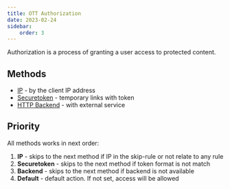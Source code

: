 ```yaml
---
title: OTT Authorization
date: 2023-02-24
sidebar:
    order: 3
---
```


Authorization is a process of granting a user access to protected content.

## Methods

- [IP](/en/alta/ott-settings/ip) - by the client IP address
- [Securetoken](/en/alta/ott-settings/securetoken) - temporary links with token
- [HTTP Backend](/en/alta/ott-settings/http-backend) - with external service

## Priority

All methods works in next order:

1. **IP** - skips to the next method if IP in the skip-rule or not relate to any rule
1. **Securetoken** - skips to the next method if token format is not match
1. **Backend** - skips to the next method if backend is not available
1. **Default** - default action. If not set, access will be allowed
